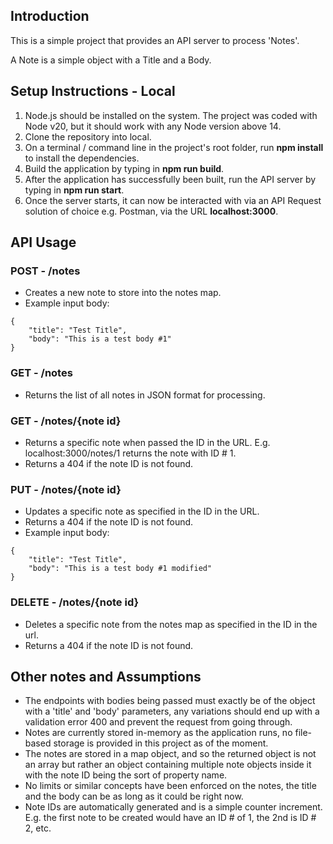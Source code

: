 ## Introduction

This is a simple project that provides an API server to process 'Notes'.

A Note is a simple object with a Title and a Body.


## Setup Instructions - Local
1. Node.js should be installed on the system. The project was coded with Node v20, but it should work with any Node version above 14.
2. Clone the repository into local.
3. On a terminal / command line in the project's root folder, run **npm install** to install the dependencies.
4. Build the application by typing in **npm run build**.
5. After the application has successfully been built, run the API server by typing in **npm run start**.
6. Once the server starts, it can now be interacted with via an API Request solution of choice e.g. Postman, via the URL **localhost:3000**.

## API Usage

### POST - /notes
- Creates a new note to store into the notes map.
- Example input body:
```
{
    "title": "Test Title",
    "body": "This is a test body #1"
}
```

### GET - /notes
- Returns the list of all notes in JSON format for processing.

### GET - /notes/{note id}
- Returns a specific note when passed the ID in the URL. E.g. localhost:3000/notes/1 returns the note with ID # 1.
- Returns a 404 if the note ID is not found.

### PUT - /notes/{note id}
- Updates a specific note as specified in the ID in the URL.
- Returns a 404 if the note ID is not found.
- Example input body:
```
{
    "title": "Test Title",
    "body": "This is a test body #1 modified"
}
```

### DELETE - /notes/{note id}
- Deletes a specific note from the notes map as specified in the ID in the url.
- Returns a 404 if the note ID is not found.

## Other notes and Assumptions

- The endpoints with bodies being passed must exactly be of the object with a 'title' and 'body' parameters, any variations should end up with a validation error 400 and prevent the request from going through.
- Notes are currently stored in-memory as the application runs, no file-based storage is provided in this project as of the moment.
- The notes are stored in a map object, and so the returned object is not an array but rather an object containing multiple note objects inside it with the note ID being the sort of property name.
- No limits or similar concepts have been enforced on the notes, the title and the body can be as long as it could be right now.
- Note IDs are automatically generated and is a simple counter increment. E.g. the first note to be created would have an ID # of 1, the 2nd is ID # 2, etc.